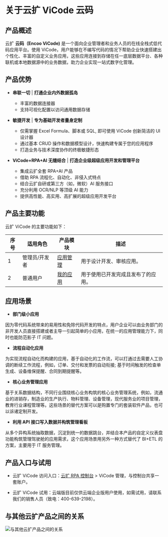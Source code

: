 # 关于云扩 ViCode 云码

## 产品概述

云扩 **云码（Encoo ViCode)** 是一个面向企业管理者和业务人员的在线全栈式低代码应用平台。使用 ViCode，用户能够在不编写代码的情况下帮助企业快速搭建出个性化、丰富的自定义业务应用，这些应用连接到存储在任一底层数据平台、各种联机或本地数据源中的业务数据，助力企业实现一站式数字化管理。

## 产品优势

- **串联一切** | **打通企业内外数据孤岛**
    - 丰富的数据连接器
    - 支持可视化配置以访问通用数据存储

- **敏捷开发** | **专为基础开发者量身定制**
    - 仅需掌握 Excel Formula、脚本或 SQL, 即可使用 ViCode 创新简洁的 UI 设计器
    - 通过基本 CRUD 操作和数据模型设计，快速构建专属于您的应用程序
    - 打造业务与技术深度协作的终极敏捷形态

- **ViCode+RPA+AI 无缝结合** | **打造企业级超级应用开发和管理平台**
    - 集成云扩全套 RPA+AI 产品
    - 借助 RPA 流程化、自动化、非侵入式特点
    - 结合云扩自研或第三方（如，微软）AI 服务接口
    - 充分利用 OCR/NLP 等顶级 AI 能力
    - 提供高性能、高实用、高扩展的超级应用开发平台

## 产品主要功能

云扩 ViCode 的主要功能如下：

序号 | 适用角色 | 产品模块|描述
---------|----------|---------|---------
 1 | 管理员/开发者 | [应用管理](../v4.0.x/devApps/manageapps.md)|用于设计开发、审核应用。
 2 | 普通用户 | [我的应用](../v4.0.x/userApps/userApps.md)|用于使用已开发完成且发布了的应用。

## 应用场景

- **部门级小应用**

因为零代码系统带来的易用性和免除代码开发的特点，用户企业可以由业务部门的非开发人员直接搭建或者主导一引起简单的小应用，在统一的应用管理能力下，同时也能防范影子 IT 问题。

- **流程自动化应用**

为实现流程自动化而构建的应用，基于自动化的工作流，可以打通过去需要人工协调的断续工作流程，例如，订单、交付和发票的自动衔接; 基于时间触发的检查单生成、设备维保提醒、合同到期提醒等。

- **核心业务管理应用**

基于关系数据结构，不同行业围绕核心业务构筑的核心业务管理系统，例如，流通业的进销存，制造业的生产执行、物料管理、设备管理，现代服务业的项目管理，教育行业课程管理等。这些场景的替代方案可以是购置专门的套装软件产品，也可以诉诸定制开发。

- **利用 API 接口写入数据并构筑管理看板**

从多个异构系统抽取数据，沉淀到统一的数据跳台，并结合本产品的自定义仪表盘功能构筑管理驾驶舱的应用需求，这个应用场景用另外一种方式替代了 BI+ETL 的方案，主要用于 IT 服务管理。

## 产品入口与试用

- 云扩 ViCode 访问入口：[云扩 RPA 控制台](https://console.encoo.com/) > ViCode 管理，与控制台共享一套账户。

- 云扩 ViCode 试用：云端版目前仅供云端企业版用户使用，如需试用，请联系我们的销售人员（致电：400-639-2198）。

## 与其他云扩产品之间的关系

![与其他云扩产品之间的关系](https://docimages.blob.core.chinacloudapi.cn/images/Studio/productviewvicode20210520.png)
